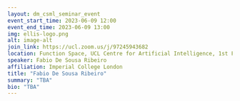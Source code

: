 ```yaml
---
layout: dm_csml_seminar_event
event_start_time: 2023-06-09 12:00
event_end_time: 2023-06-09 13:00
img: ellis-logo.png
alt: image-alt
join_link: https://ucl.zoom.us/j/97245943682
location: Function Space, UCL Centre for Artificial Intelligence, 1st Floor, 90 High Holborn, London WC1V 6BH
speaker: Fabio De Sousa Ribeiro
affiliation: Imperial College London
title: "Fabio De Sousa Ribeiro"
summary: "TBA"
bio: "TBA"
---
```

